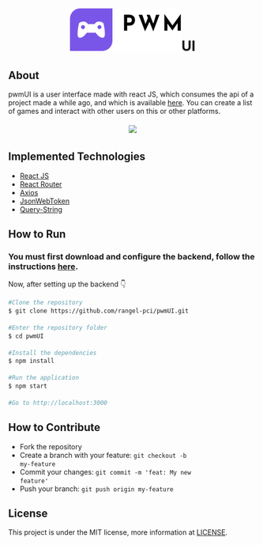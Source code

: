 <h1 align="center"><img src="https://github.com/rangel-pci/pwmUI/blob/master/logo.svg" />UI</h1>

<h2>About</h2>

pwmUI is a user interface made with react JS, which consumes the api of a project made a while ago, and which is available <a href="https://github.com/rangel-pci/pwmAPI">here</a>.
You can create a list of games and interact with other users on this or other platforms.

<h6 align="center"><kbd><img src="https://github.com/rangel-pci/files/blob/master/pwmDemo.gif" /></kbd></h6>

<h2 id="implementedTechnologies">Implemented Technologies</h2>

- <a href="https://reactjs.org/">React JS</a>
- <a href="https://reactrouter.com/">React Router</a>
- <a href="https://github.com/axios/axios">Axios</a>
- <a href="https://github.com/auth0/node-jsonwebtoken">JsonWebToken</a>
- <a href="https://www.npmjs.com/package/query-string">Query-String</a>

<h2 id="HowToRun">How to Run</h2>

<h3>You must first download and configure the backend, follow the instructions <a href="https://github.com/rangel-pci/pwmAPI#HowToRun">here</a>.</h3>

Now, after setting up the backend :point_down:

```bash
#Clone the repository
$ git clone https://github.com/rangel-pci/pwmUI.git

#Enter the repository folder
$ cd pwmUI

#Install the dependencies
$ npm install

#Run the application
$ npm start

#Go to http://localhost:3000
```

<h2 id="HowToContribute">How to Contribute</h2>

- Fork the repository
- Create a branch with your feature: <code>git checkout -b my-feature</code>
- Commit your changes: <code>git commit -m 'feat: My new feature'</code>
- Push your branch: <code>git push origin my-feature</code>

<h2>License</h2>

This project is under the MIT license, more information at <a href="https://github.com/rangel-pci/pwmUI/blob/master/LICENSE">LICENSE</a>.
